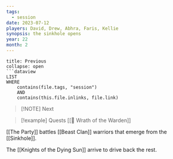 ```yaml
---
tags:
  - session
date: 2023-07-12
players: David, Drew, Abhra, Faris, Kellie
synopsis: the sinkhole opens
year: 22
month: 2
---
```

```ad-done
title: Previous
collapse: open
```dataview
LIST
WHERE 
	contains(file.tags, "session")
	AND
	contains(this.file.inlinks, file.link)
```

> [!NOTE] Next
> 

> [!example] Quests
> [[📜 Wrath of the Warden]]


[[The Party]] battles [[Beast Clan]] warriors that emerge from the [[Sinkhole]].

The [[Knights of the Dying Sun]] arrive to drive back the rest.